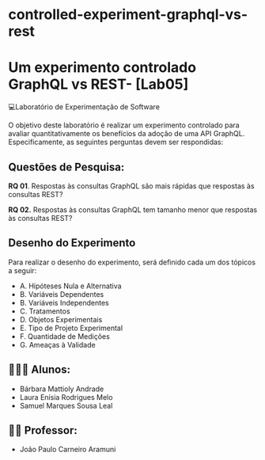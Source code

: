 # controlled-experiment-graphql-vs-rest

#  Um experimento controlado GraphQL vs REST- [Lab05]

💻Laboratório de Experimentação de Software 

O objetivo deste laboratório é realizar um experimento controlado para avaliar quantitativamente os benefícios da adoção de uma API GraphQL. Especificamente, as seguintes perguntas devem ser respondidas: 

## **Questões de Pesquisa:**

**RQ 01**. Respostas às consultas GraphQL são mais rápidas que respostas às consultas REST?

**RQ 02.** Respostas às consultas GraphQL tem tamanho menor que respostas às consultas REST? 

## **Desenho do Experimento**
 
Para realizar o desenho do experimento, será definido cada um dos tópicos a seguir: 

* A. Hipóteses Nula e Alternativa
* B. Variáveis Dependentes
* B. Variáveis Independentes
* C. Tratamentos
* D. Objetos Experimentais
* E. Tipo de Projeto Experimental
* F. Quantidade de Medições
* G. Ameaças à Validade

## 👩🏻‍💻 Alunos:
* Bárbara Mattioly Andrade  
* Laura Enísia Rodrigues Melo
* Samuel Marques Sousa Leal 
 
## 👨‍🏫 Professor:
* João Paulo Carneiro Aramuni
